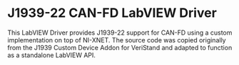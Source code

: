 # J1939-22 CAN-FD LabVIEW Driver

This LabVIEW Driver provides J1939-22 support for CAN-FD using a custom implementation on top of NI-XNET.  The source code was copied originally from the J1939 Custom Device Addon for VeriStand and adapted to function as a standalone LabVIEW API.
